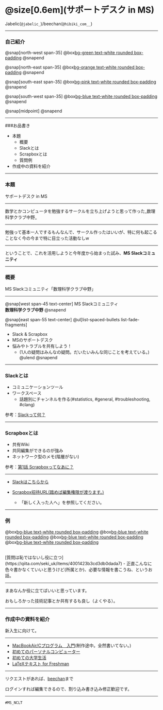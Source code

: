 # @size[0.6em](サポートデスク in MS)

Jabelic(`@jabelic_`)/beechan(`@hibiki_com__`)

---
### 自己紹介


@snap[north-west span-35]
@box[bg-green text-white rounded box-padding](Status#IMS/MS<br>B3<br>gndr研/ogw研 )
@snapend

@snap[north-east span-35]
@box[bg-orange text-white rounded box-padding](趣味#睡眠とぷよぐやみんぐ)
@snapend

@snap[south-east span-35]
@box[bg-pink text-white rounded box-padding](特徴#スマホを首からぶら下げている)
@snapend

@snap[south-west span-35]
@box[bg-blue text-white rounded box-padding](Twitter#`@hibiki_com__`<br>`@Jabelic_`)
@snapend

@snap[midpoint]
@snapend

---
###お品書き

- 本題
	- 概要
	- Slackとは
	- Scrapboxとは
	- 質問例
- 作成中の資料を紹介

 

---
### 本題

サポートデスク in MS

---

数学とかコンピュータを勉強するサークルを立ち上げようと思って作った_数理科学クラブ中野_

---

勉強って基本一人でするもんなんで、サークル作ったはいいが、特に何も起こることなく今の今まで特に目立った活動なしw

---

ということで、これを活用しようと今年度から始まった試み、**MS Slackコミュニティ** 

---
### 概要

MS Slackコミュニティ「数理科学クラブ中野」

---

@snap[west span-45 text-center]
MS Slackコミュニティ<br>**数理科学クラブ中野**
@snapend

@snap[east span-55 text-center]
@ul[list-spaced-bullets list-fade-fragments]
- Slack & Scrapbox
- MSのサポートデスク
- 悩みやトラブルを共有しよう！
	- (1人の疑問はみんなの疑問。だいたいみんな同じことを考えている。)
@ulend
@snapend

---

### Slackとは

- コミュニケーションツール
- ワークスペース
	- 話題別にチャンネルを作る(#statistics, #general, #troubleshooting, #clang)

参考：[Slackって何？](https://slack.com/intl/ja-jp/help/articles/115004071768-Slack-%E3%81%A3%E3%81%A6%E4%BD%95%EF%BC%9F-)

---

### Scrapboxとは

- 共有Wiki
- 共同編集ができるのが強み
- ネットワーク型のメモ(階層がない)

参考：[第1話 Scrapboxってなあに？](https://scrapbox.io/wakaba-manga/%E7%AC%AC1%E8%A9%B1_Scrapbox%E3%81%A3%E3%81%A6%E3%81%AA%E3%81%82%E3%81%AB%EF%BC%9F)

---

- [Slackはこちらから](https://join.slack.com/t/ms-club-nakano/shared_invite/zt-dyrf2pep-krKcSsedq3XBmF~gb7rBVQ)

- [Scrapbox招待URL(踏めば編集権限が渡ります。)](https://scrapbox.io/projects/ms-club-nakano/invitations/5f5b9976a7c7e90cda379a93a3019f22)
	- 「新しく入った人へ」を参照してください。

---

### 例

@box[bg-blue text-white rounded box-padding](例#「この本めっちゃよかったので読め」)
@box[bg-blue text-white rounded box-padding](例#「低気圧くそ」)
@box[bg-blue text-white rounded box-padding](例#「3行目と4行目の式変形がわかりません。」<Gyazoの写真を貼る>)
@box[bg-blue text-white rounded box-padding](例#プログラムの質問等<ソースコードぺたっ。>)

<br>
[質問は恥ではないし役に立つ](https://qiita.com/seki_uk/items/4001423b3cd3db0dada7)
- 正直こんなに色々書かなくていいと思うけど(所属とか)、必要な情報を書こうね、というお話。
<br>

---

まあなんか役に立てばいいと思っています。

おもしろかった技術記事とか共有するも良し（よくやる）。

---

### 作成中の資料を紹介

新入生に向けて。

---

- [MacBookAir/Cプログラム　入門](https://hackmd.io/@Jabelic/ry4LtABu8)(制作途中。全然書いてない。)
- [初めてのパーソナルコンピューター](https://hackmd.io/@Jabelic/rJkpsW1wU)
- [初めての大学生活](https://hackmd.io/@Jabelic/B13oLy5UL)
- [LaTeXテキスト for Freshman](https://hackmd.io/@Jabelic/rJ4uZjKUL)

---

リクエストがあれば、[beechan](https://twitter.com/hibiki_com__)まで

ログインすれば編集できるので、割り込み書き込み修正歓迎です。

---

`#MS_NCLT`
